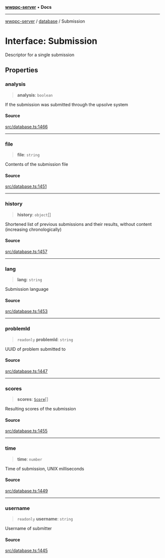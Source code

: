 [**wwppc-server**](../../README.md) • **Docs**

***

[wwppc-server](../../modules.md) / [database](../README.md) / Submission

# Interface: Submission

Descriptor for a single submission

## Properties

### analysis

> **analysis**: `boolean`

If the submission was submitted through the upsolve system

#### Source

[src/database.ts:1466](https://github.com/WWPPC/WWPPC-server/blob/db20055e35fd52dcfa5e227481f94ec317e29b6f/src/database.ts#L1466)

***

### file

> **file**: `string`

Contents of the submission file

#### Source

[src/database.ts:1451](https://github.com/WWPPC/WWPPC-server/blob/db20055e35fd52dcfa5e227481f94ec317e29b6f/src/database.ts#L1451)

***

### history

> **history**: `object`[]

Shortened list of previous submissions and their results, without content (increasing chronologically)

#### Source

[src/database.ts:1457](https://github.com/WWPPC/WWPPC-server/blob/db20055e35fd52dcfa5e227481f94ec317e29b6f/src/database.ts#L1457)

***

### lang

> **lang**: `string`

Submission language

#### Source

[src/database.ts:1453](https://github.com/WWPPC/WWPPC-server/blob/db20055e35fd52dcfa5e227481f94ec317e29b6f/src/database.ts#L1453)

***

### problemId

> `readonly` **problemId**: `string`

UUID of problem submitted to

#### Source

[src/database.ts:1447](https://github.com/WWPPC/WWPPC-server/blob/db20055e35fd52dcfa5e227481f94ec317e29b6f/src/database.ts#L1447)

***

### scores

> **scores**: [`Score`](Score.md)[]

Resulting scores of the submission

#### Source

[src/database.ts:1455](https://github.com/WWPPC/WWPPC-server/blob/db20055e35fd52dcfa5e227481f94ec317e29b6f/src/database.ts#L1455)

***

### time

> **time**: `number`

Time of submission, UNIX milliseconds

#### Source

[src/database.ts:1449](https://github.com/WWPPC/WWPPC-server/blob/db20055e35fd52dcfa5e227481f94ec317e29b6f/src/database.ts#L1449)

***

### username

> `readonly` **username**: `string`

Username of submitter

#### Source

[src/database.ts:1445](https://github.com/WWPPC/WWPPC-server/blob/db20055e35fd52dcfa5e227481f94ec317e29b6f/src/database.ts#L1445)
